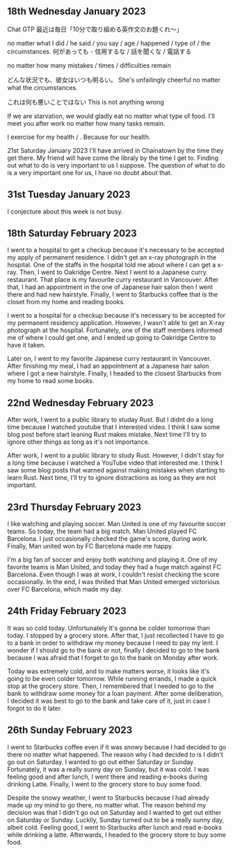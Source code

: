 ## 18th Wednesday January 2023

Chat GTP 最近は毎日「10分で取り組める英作文のお題くれ〜」

no matter what I did / he said / you say / age / happened / type of / the circumstances.
何があっても - 信用するな / 話を聞くな / 電話する

no matter how many mistakes / times / difficulties remain

どんな状況でも、彼女はいつも明るい。
She's unfailingly cheerful no matter what the circumstances.

これは何も悪いことではない
This is not anything wrong

If we are starvation, we would gladly eat no matter what type of food.
I'll meet you after work no matter how many tasks remain.

I exercise for my health / . Because for our health.

21st Saturday January 2023
I'll have arrived in Chainatown by the time they get there.
My friend will have come the libraly by the time I get to.
Finding out what to do is very important to us I suppose.
The question of what to do is a very important one for us, I have no doubt about that.

## 31st Tuesday January 2023

I conjecture about this week is not busy.


## 18th Saturday February 2023

I went to a hospital to get a checkup because it's necessary to be accepted my apply of permanent residence.
I didn't get an x-ray photograph in the hospital. One of the staffs in the hospital told me about where I can get a x-ray. Then, I went to Oakridge Centre.
Next I went to a Japanese curry restaurant. That place is my favourite curry restaurant in Vancouver.
After that, I had an appointment in the one of Japanese hair salon then I went there and had new hairstyle.
Finally, I went to Starbucks coffee that is the closet from my home and reading books.

I went to a hospital for a checkup because it's necessary to be accepted for my permanent residency application. However, I wasn't able to get an X-ray photograph at the hospital. Fortunately, one of the staff members informed me of where I could get one, and I ended up going to Oakridge Centre to have it taken.

Later on, I went to my favorite Japanese curry restaurant in Vancouver. After finishing my meal, I had an appointment at a Japanese hair salon where I got a new hairstyle. Finally, I headed to the closest Starbucks from my home to read some books.

## 22nd Wednesday February 2023

After work, I went to a public library to studay Rust.
But I didnt do a long time because I watched youtube that I interested video.
I think I saw some blog post before start leaning Rust makes mistake.
Next time I'll try to ignore other things as long as it's not importance.

After work, I went to a public library to study Rust. However, I didn't stay for a long time because I watched a YouTube video that interested me.
I think I saw some blog posts that warned against making mistakes when starting to learn Rust. Next time, I'll try to ignore distractions as long as they are not important.

## 23rd Thursday February 2023

I like watching and playing soccer.
Man United is one of my favourite soccer teams.
So today, the team had a big match. Man United played FC Barcelona.
I just occasionally checked the game's score, during work.
Finally, Man united won by FC Barcelona made me happy.

I'm a big fan of soccer and enjoy both watching and playing it.
One of my favorite teams is Man United, and today they had a huge match against FC Barcelona.
Even though I was at work, I couldn't resist checking the score occasionally.
In the end, I was thrilled that Man United emerged victorious over FC Barcelona, which made my day.


## 24th Friday February 2023

It was so cold today. Unfortunately It's gonna be colder tomorrow than today.
I stopped by a grocery store. After that, I just recollected I have to go to a bank in order to withdraw my money because I need to pay my lent.
I wonder if I should go to the bank or not, finally I decided to go to the bank because I was afraid that I forget to go to the bank on Monday after work.

Today was extremely cold, and to make matters worse, it looks like it's going to be even colder tomorrow. While running errands, I made a quick stop at the grocery store. Then, I remembered that I needed to go to the bank to withdraw some money for a loan payment. After some deliberation, I decided it was best to go to the bank and take care of it, just in case I forgot to do it later.

## 26th Sunday February 2023

I went to Starbucks coffee even if it was snowy because I had decided to go there no matter what happened.
The reason why I had decided to is I didn't go out on Saturday. I wanted to go out either Saturday or Sunday.
Fortunately, it was a really sunny day on Sunday, but it was cold. I was feeling good and after lunch, I went there and reading e-books during drinking Latte.
Finally, I went to the grocery store to buy some food.

Despite the snowy weather, I went to Starbucks because I had already made up my mind to go there, no matter what.
The reason behind my decision was that I didn't go out on Saturday and I wanted to get out either on Saturday or Sunday.
Luckily, Sunday turned out to be a really sunny day, albeit cold. Feeling good, I went to Starbucks after lunch and read e-books while drinking a latte.
Afterwards, I headed to the grocery store to buy some food.